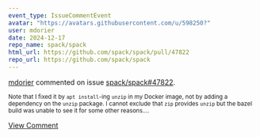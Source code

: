 ```yaml
---
event_type: IssueCommentEvent
avatar: "https://avatars.githubusercontent.com/u/598250?"
user: mdorier
date: 2024-12-17
repo_name: spack/spack
html_url: https://github.com/spack/spack/pull/47822
repo_url: https://github.com/spack/spack
---
```


<a href='https://github.com/mdorier' target='_blank'>mdorier</a> commented on issue <a href='https://github.com/spack/spack/pull/47822' target='_blank'>spack/spack#47822</a>.

<small>Note that I fixed it by `apt install`-ing `unzip` in my Docker image, not by adding a dependency on the `unzip` package. I cannot exclude that `zip` provides `unzip` but the bazel build was unable to see it for some other reasons....</small>

<a href='https://github.com/spack/spack/pull/47822' target='_blank'>View Comment</a>